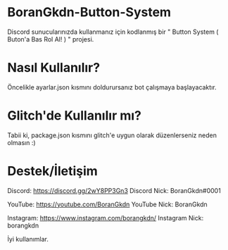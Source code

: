 # BoranGkdn-Button-System 
Discord sunucularınızda kullanmanız için kodlanmış bir " Button System ( Buton'a Bas Rol Al! ) " projesi.

# Nasıl Kullanılır?
Öncelikle ayarlar.json kısmını doldurursanız bot çalışmaya başlayacaktır.

# Glitch'de Kullanılır mı?
Tabii ki, package.json kısmını glitch'e uygun olarak düzenlerseniz neden olmasın :)


# Destek/İletişim
Discord: https://discord.gg/2wY8PP3Gn3 
Discord Nick: BoranGkdn#0001

YouTube: https://youtube.com/BoranGkdn
YouTube Nick: BoranGkdn

Instagram: https://www.instagram.com/borangkdn/
Instagram Nick: borangkdn

İyi kullanımlar.
